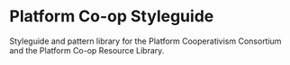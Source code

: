 # Platform Co-op Styleguide
Styleguide and pattern library for the Platform Cooperativism Consortium and the Platform Co-op Resource Library.
